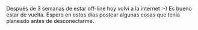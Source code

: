 <html><body><p>Después de 3 semanas de estar off-line hoy volví a la internet :-) Es bueno estar de vuelta. Espero en estos días postear algunas cosas que tenía planeado antes de desconectarme.</p></body></html>